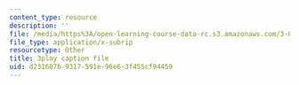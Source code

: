 ```yaml
---
content_type: resource
description: ''
file: /media/https%3A/open-learning-course-data-rc.s3.amazonaws.com/3-091sc-introduction-to-solid-state-chemistry-fall-2010/d231687b9317591e96e63f455cf94459_kB2Ue4Fip2c.vtt
file_type: application/x-subrip
resourcetype: Other
title: 3play caption file
uid: d231687b-9317-591e-96e6-3f455cf94459
---
```

